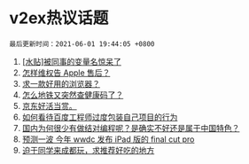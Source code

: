 # v2ex热议话题

`最后更新时间：2021-06-01 19:44:05 +0800`

1. [[水贴]被同事的变量名惊呆了](https://www.v2ex.com/t/780515)
1. [怎样维权告 Apple 售后？](https://www.v2ex.com/t/780565)
1. [求一款好用的浏览器？](https://www.v2ex.com/t/780465)
1. [怎么地铁又突然查健康码了？](https://www.v2ex.com/t/780486)
1. [京东好活当赏。](https://www.v2ex.com/t/780518)
1. [如何看待百度工程师过度包装自己项目的行为](https://www.v2ex.com/t/780520)
1. [国内为何很少有做结对编程呢？是确实不好还是属于中国特色？](https://www.v2ex.com/t/780511)
1. [预测一波 今年 wwdc 发布 iPad 版的 final cut pro](https://www.v2ex.com/t/780495)
1. [迫于同学来成都玩，求推荐好吃的地方](https://www.v2ex.com/t/780615)

